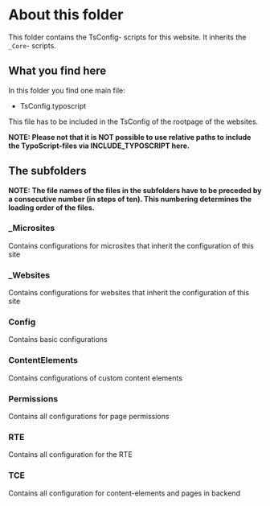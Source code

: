 # About this folder

This folder contains the TsConfig- scripts for this website.
It inherits the ```_Core```- scripts.

## What you find here
In this folder you find one main file:
- TsConfig.typoscript

This file has to be included in the TsConfig of the rootpage of the websites.

**NOTE: Please not that it is NOT possible to use relative paths to include the TypoScript-files via INCLUDE_TYPOSCRIPT here.**

## The subfolders
**NOTE: The file names of the files in the subfolders have to be preceded by a consecutive number (in steps of ten). This numbering determines the loading order of the files.**

### _Microsites
Contains configurations for microsites that inherit the configuration of this site

### _Websites
Contains configurations for websites that inherit the configuration of this site

### Config
Contains basic configurations

### ContentElements
Contains configurations of custom content elements

### Permissions
Contains all configurations for page permissions

### RTE
Contains all configuration for the RTE

### TCE
Contains all configuration for content-elements and pages in backend